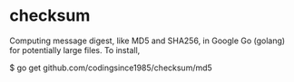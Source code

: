 checksum
========

Computing message digest, like MD5 and SHA256, in Google Go (golang) for potentially large files. To install,

$ go get github.com/codingsince1985/checksum/md5
